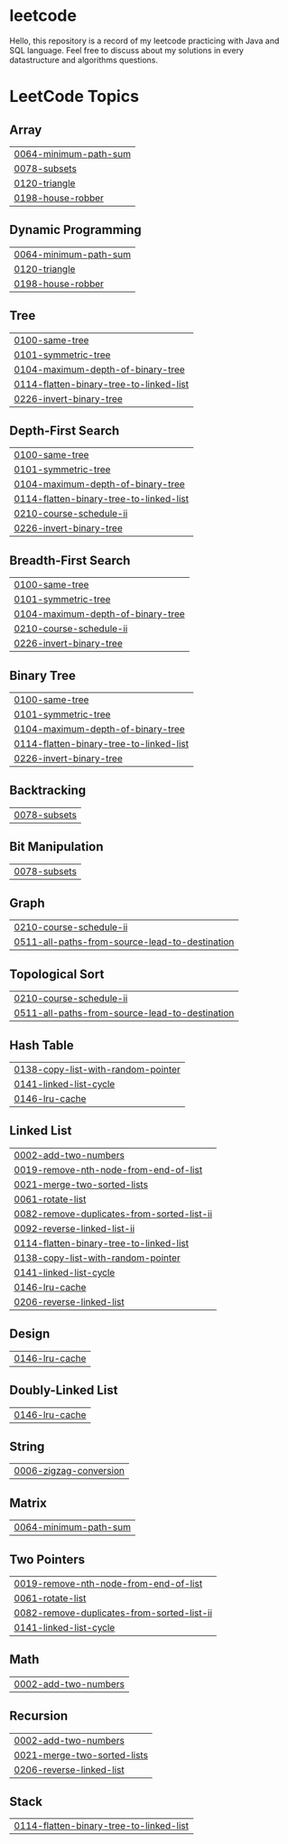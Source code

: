 # leetcode
Hello, this repository is a record of my leetcode practicing with Java and SQL language.
Feel free to discuss about my solutions in every datastructure and algorithms questions. 

<!---LeetCode Topics Start-->
# LeetCode Topics
## Array
|  |
| ------- |
| [0064-minimum-path-sum](https://github.com/namaws/leetcode/tree/master/0064-minimum-path-sum) |
| [0078-subsets](https://github.com/namaws/leetcode/tree/master/0078-subsets) |
| [0120-triangle](https://github.com/namaws/leetcode/tree/master/0120-triangle) |
| [0198-house-robber](https://github.com/namaws/leetcode/tree/master/0198-house-robber) |
## Dynamic Programming
|  |
| ------- |
| [0064-minimum-path-sum](https://github.com/namaws/leetcode/tree/master/0064-minimum-path-sum) |
| [0120-triangle](https://github.com/namaws/leetcode/tree/master/0120-triangle) |
| [0198-house-robber](https://github.com/namaws/leetcode/tree/master/0198-house-robber) |
## Tree
|  |
| ------- |
| [0100-same-tree](https://github.com/namaws/leetcode/tree/master/0100-same-tree) |
| [0101-symmetric-tree](https://github.com/namaws/leetcode/tree/master/0101-symmetric-tree) |
| [0104-maximum-depth-of-binary-tree](https://github.com/namaws/leetcode/tree/master/0104-maximum-depth-of-binary-tree) |
| [0114-flatten-binary-tree-to-linked-list](https://github.com/namaws/leetcode/tree/master/0114-flatten-binary-tree-to-linked-list) |
| [0226-invert-binary-tree](https://github.com/namaws/leetcode/tree/master/0226-invert-binary-tree) |
## Depth-First Search
|  |
| ------- |
| [0100-same-tree](https://github.com/namaws/leetcode/tree/master/0100-same-tree) |
| [0101-symmetric-tree](https://github.com/namaws/leetcode/tree/master/0101-symmetric-tree) |
| [0104-maximum-depth-of-binary-tree](https://github.com/namaws/leetcode/tree/master/0104-maximum-depth-of-binary-tree) |
| [0114-flatten-binary-tree-to-linked-list](https://github.com/namaws/leetcode/tree/master/0114-flatten-binary-tree-to-linked-list) |
| [0210-course-schedule-ii](https://github.com/namaws/leetcode/tree/master/0210-course-schedule-ii) |
| [0226-invert-binary-tree](https://github.com/namaws/leetcode/tree/master/0226-invert-binary-tree) |
## Breadth-First Search
|  |
| ------- |
| [0100-same-tree](https://github.com/namaws/leetcode/tree/master/0100-same-tree) |
| [0101-symmetric-tree](https://github.com/namaws/leetcode/tree/master/0101-symmetric-tree) |
| [0104-maximum-depth-of-binary-tree](https://github.com/namaws/leetcode/tree/master/0104-maximum-depth-of-binary-tree) |
| [0210-course-schedule-ii](https://github.com/namaws/leetcode/tree/master/0210-course-schedule-ii) |
| [0226-invert-binary-tree](https://github.com/namaws/leetcode/tree/master/0226-invert-binary-tree) |
## Binary Tree
|  |
| ------- |
| [0100-same-tree](https://github.com/namaws/leetcode/tree/master/0100-same-tree) |
| [0101-symmetric-tree](https://github.com/namaws/leetcode/tree/master/0101-symmetric-tree) |
| [0104-maximum-depth-of-binary-tree](https://github.com/namaws/leetcode/tree/master/0104-maximum-depth-of-binary-tree) |
| [0114-flatten-binary-tree-to-linked-list](https://github.com/namaws/leetcode/tree/master/0114-flatten-binary-tree-to-linked-list) |
| [0226-invert-binary-tree](https://github.com/namaws/leetcode/tree/master/0226-invert-binary-tree) |
## Backtracking
|  |
| ------- |
| [0078-subsets](https://github.com/namaws/leetcode/tree/master/0078-subsets) |
## Bit Manipulation
|  |
| ------- |
| [0078-subsets](https://github.com/namaws/leetcode/tree/master/0078-subsets) |
## Graph
|  |
| ------- |
| [0210-course-schedule-ii](https://github.com/namaws/leetcode/tree/master/0210-course-schedule-ii) |
| [0511-all-paths-from-source-lead-to-destination](https://github.com/namaws/leetcode/tree/master/0511-all-paths-from-source-lead-to-destination) |
## Topological Sort
|  |
| ------- |
| [0210-course-schedule-ii](https://github.com/namaws/leetcode/tree/master/0210-course-schedule-ii) |
| [0511-all-paths-from-source-lead-to-destination](https://github.com/namaws/leetcode/tree/master/0511-all-paths-from-source-lead-to-destination) |
## Hash Table
|  |
| ------- |
| [0138-copy-list-with-random-pointer](https://github.com/namaws/leetcode/tree/master/0138-copy-list-with-random-pointer) |
| [0141-linked-list-cycle](https://github.com/namaws/leetcode/tree/master/0141-linked-list-cycle) |
| [0146-lru-cache](https://github.com/namaws/leetcode/tree/master/0146-lru-cache) |
## Linked List
|  |
| ------- |
| [0002-add-two-numbers](https://github.com/namaws/leetcode/tree/master/0002-add-two-numbers) |
| [0019-remove-nth-node-from-end-of-list](https://github.com/namaws/leetcode/tree/master/0019-remove-nth-node-from-end-of-list) |
| [0021-merge-two-sorted-lists](https://github.com/namaws/leetcode/tree/master/0021-merge-two-sorted-lists) |
| [0061-rotate-list](https://github.com/namaws/leetcode/tree/master/0061-rotate-list) |
| [0082-remove-duplicates-from-sorted-list-ii](https://github.com/namaws/leetcode/tree/master/0082-remove-duplicates-from-sorted-list-ii) |
| [0092-reverse-linked-list-ii](https://github.com/namaws/leetcode/tree/master/0092-reverse-linked-list-ii) |
| [0114-flatten-binary-tree-to-linked-list](https://github.com/namaws/leetcode/tree/master/0114-flatten-binary-tree-to-linked-list) |
| [0138-copy-list-with-random-pointer](https://github.com/namaws/leetcode/tree/master/0138-copy-list-with-random-pointer) |
| [0141-linked-list-cycle](https://github.com/namaws/leetcode/tree/master/0141-linked-list-cycle) |
| [0146-lru-cache](https://github.com/namaws/leetcode/tree/master/0146-lru-cache) |
| [0206-reverse-linked-list](https://github.com/namaws/leetcode/tree/master/0206-reverse-linked-list) |
## Design
|  |
| ------- |
| [0146-lru-cache](https://github.com/namaws/leetcode/tree/master/0146-lru-cache) |
## Doubly-Linked List
|  |
| ------- |
| [0146-lru-cache](https://github.com/namaws/leetcode/tree/master/0146-lru-cache) |
## String
|  |
| ------- |
| [0006-zigzag-conversion](https://github.com/namaws/leetcode/tree/master/0006-zigzag-conversion) |
## Matrix
|  |
| ------- |
| [0064-minimum-path-sum](https://github.com/namaws/leetcode/tree/master/0064-minimum-path-sum) |
## Two Pointers
|  |
| ------- |
| [0019-remove-nth-node-from-end-of-list](https://github.com/namaws/leetcode/tree/master/0019-remove-nth-node-from-end-of-list) |
| [0061-rotate-list](https://github.com/namaws/leetcode/tree/master/0061-rotate-list) |
| [0082-remove-duplicates-from-sorted-list-ii](https://github.com/namaws/leetcode/tree/master/0082-remove-duplicates-from-sorted-list-ii) |
| [0141-linked-list-cycle](https://github.com/namaws/leetcode/tree/master/0141-linked-list-cycle) |
## Math
|  |
| ------- |
| [0002-add-two-numbers](https://github.com/namaws/leetcode/tree/master/0002-add-two-numbers) |
## Recursion
|  |
| ------- |
| [0002-add-two-numbers](https://github.com/namaws/leetcode/tree/master/0002-add-two-numbers) |
| [0021-merge-two-sorted-lists](https://github.com/namaws/leetcode/tree/master/0021-merge-two-sorted-lists) |
| [0206-reverse-linked-list](https://github.com/namaws/leetcode/tree/master/0206-reverse-linked-list) |
## Stack
|  |
| ------- |
| [0114-flatten-binary-tree-to-linked-list](https://github.com/namaws/leetcode/tree/master/0114-flatten-binary-tree-to-linked-list) |
<!---LeetCode Topics End-->